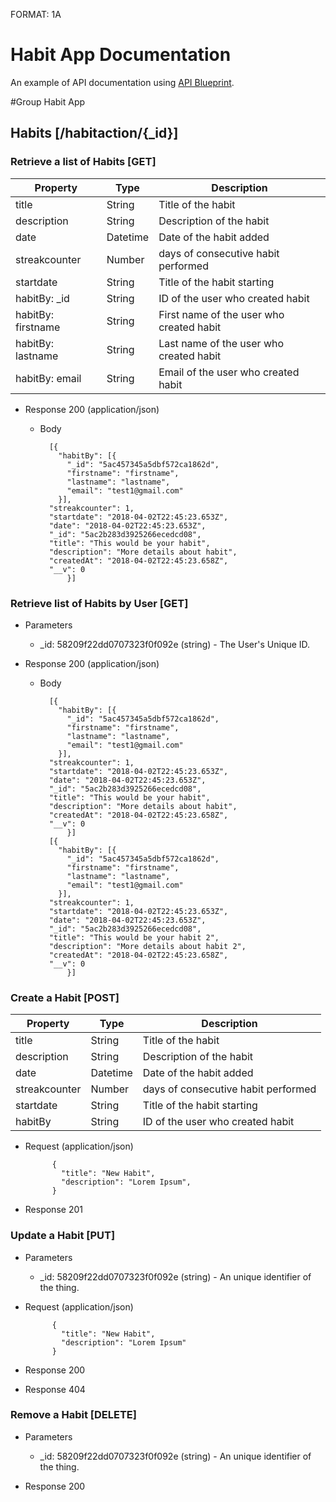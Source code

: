 FORMAT: 1A

# Habit App Documentation
An example of API documentation using [API Blueprint](https://apiblueprint.org).

#Group Habit App

## Habits [/habitaction/{_id}]

### Retrieve a list of Habits [GET]

| Property | Type | Description |
|----------|------|-------------|
| title | String | Title of the habit |
| description | String | Description of the habit |
| date | Datetime | Date of the habit added |
| streakcounter | Number | days of consecutive habit performed |
| startdate | String | Title of the habit starting |
| habitBy: _id | String | ID of the user who created habit |
| habitBy: firstname | String | First name of the user who created habit |
| habitBy: lastname | String | Last name of the user who created habit |
| habitBy: email | String | Email of the user who created habit |

+ Response 200 (application/json)
    + Body

            [{
              "habitBy": [{
                "_id": "5ac457345a5dbf572ca1862d",
                "firstname": "firstname",
                "lastname": "lastname",
                "email": "test1@gmail.com"
              }],
            "streakcounter": 1,
            "startdate": "2018-04-02T22:45:23.653Z",
            "date": "2018-04-02T22:45:23.653Z",
            "_id": "5ac2b283d3925266ecedcd08",
            "title": "This would be your habit",
            "description": "More details about habit",
            "createdAt": "2018-04-02T22:45:23.658Z",
            "__v": 0
                }]

### Retrieve list of Habits by User [GET]
+ Parameters
  + _id: 58209f22dd0707323f0f092e (string) - The User's Unique ID.

+ Response 200 (application/json)
    + Body

            [{
              "habitBy": [{
                "_id": "5ac457345a5dbf572ca1862d",
                "firstname": "firstname",
                "lastname": "lastname",
                "email": "test1@gmail.com"
              }],
            "streakcounter": 1,
            "startdate": "2018-04-02T22:45:23.653Z",
            "date": "2018-04-02T22:45:23.653Z",
            "_id": "5ac2b283d3925266ecedcd08",
            "title": "This would be your habit",
            "description": "More details about habit",
            "createdAt": "2018-04-02T22:45:23.658Z",
            "__v": 0
                }]
            [{
              "habitBy": [{
                "_id": "5ac457345a5dbf572ca1862d",
                "firstname": "firstname",
                "lastname": "lastname",
                "email": "test1@gmail.com"
              }],
            "streakcounter": 1,
            "startdate": "2018-04-02T22:45:23.653Z",
            "date": "2018-04-02T22:45:23.653Z",
            "_id": "5ac2b283d3925266ecedcd08",
            "title": "This would be your habit 2",
            "description": "More details about habit 2",
            "createdAt": "2018-04-02T22:45:23.658Z",
            "__v": 0
                }]


### Create a Habit [POST]

| Property | Type | Description |
|----------|------|-------------|
| title | String | Title of the habit |
| description | String | Description of the habit |
| date | Datetime | Date of the habit added |
| streakcounter | Number | days of consecutive habit performed |
| startdate | String | Title of the habit starting |
| habitBy | String | ID of the user who created habit |

+ Request (application/json)

            {
              "title": "New Habit",
              "description": "Lorem Ipsum",
            }

+ Response 201

### Update a Habit [PUT]
+ Parameters

  + _id: 58209f22dd0707323f0f092e (string) - An unique identifier of the thing.

+ Request (application/json)

            {
              "title": "New Habit",
              "description": "Lorem Ipsum"
            }

+ Response 200
+ Response 404

### Remove a Habit [DELETE]
+ Parameters

  + _id: 58209f22dd0707323f0f092e (string) - An unique identifier of the thing.

+ Response 200
